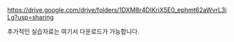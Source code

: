 https://drive.google.com/drive/folders/1DXM8r4DIKriX5E0_ephmt62aWvrL3iLg?usp=sharing

추가적인 실습자료는 여기서 다운로드가 가능합니다.
